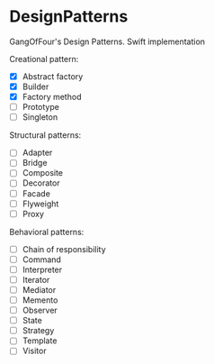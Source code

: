 # DesignPatterns
GangOfFour's Design Patterns. Swift implementation

Creational pattern:
- [x] Abstract factory
- [x] Builder 
- [x] Factory method
- [ ] Prototype
- [ ] Singleton

Structural patterns:
- [ ] Adapter
- [ ] Bridge
- [ ] Composite
- [ ] Decorator
- [ ] Facade
- [ ] Flyweight
- [ ] Proxy

Behavioral patterns:
- [ ] Chain of responsibility
- [ ] Command
- [ ] Interpreter
- [ ] Iterator
- [ ] Mediator
- [ ] Memento
- [ ] Observer
- [ ] State
- [ ] Strategy
- [ ] Template
- [ ] Visitor

